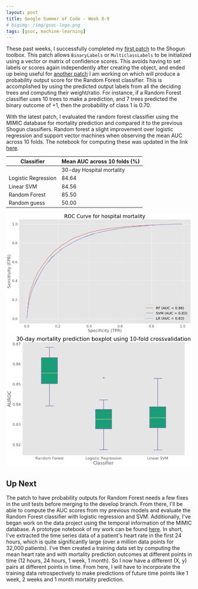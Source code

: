 ```yaml
---
layout: post
title: Google Summer of Code - Week 8-9
# bigimg: /img/gsoc-logo.png
tags: [gsoc, machine-learning]
---
```


These past weeks, I successfully completed my [first patch](https://github.com/olinguyen/shogun/commit/68517acd3cccc337e0bbbab59633eb41476fc567) to the Shogun toolbox. This patch allows `BinaryLabels` or `MulticlassLabels` to be initialized using a vector or matrix of confidence scores. This avoids having to set labels or scores again independently after creating the object, and ended up being useful for [another patch](https://github.com/shogun-toolbox/shogun/pull/3954) I am working on which will produce a probability output score for the Random Forest classifier. This is accomplished by using the predicted output labels from all the deciding trees and computing their weight/ratio. For instance, if a Random Forest classifier uses 10 trees to make a prediction, and 7 trees predicted the binary outcome of +1, then the probability of class 1 is 0.70.

With the latest patch, I evaluated the random forest classifier using the MIMIC database for mortality prediction and compared it to the previous Shogun classifiers. Random forest a slight improvement over logistic regression and support vector machines when observing the mean AUC across 10 folds. The notebook for computing these was updated in the link [here](https://github.com/olinguyen/gsoc2017-shogun-dataproject/blob/master/Improved%20Model.ipynb).


| Classifier          | Mean AUC across 10 folds (%) |
|---------------------|---------------------------|
|                     | 30-day Hospital mortality |
| Logistic Regression | 84.64                     |
| Linear SVM          | 84.56                     |
| Random Forest       | 85.50                     |
| Random guess        | 50.00                     |        


![](/img/week9/roc-curve.png "ROC Curve")
![](/img/week9/error-plots.png "Error plots")

## Up Next

The patch to have probability outputs for Random Forest needs a few fixes in the unit tests before merging to the develop branch. From there, I'll be able to compute the AUC scores from my previous models and evaluate the Random Forest classifier with logistic regression and SVM. Additionally, I've began work on the data project using the temporal information of the MIMIC database. A prototype notebook of my work can be found [here](https://github.com/olinguyen/gsoc2017-shogun-dataproject/blob/master/Time-series.ipynb). In short, I've extracted the time series data of a patient's heart rate in the first 24 hours, which is quite significantly large (over a million data points for 32,000 patients). I've then created a training data set by computing the mean heart rate and with mortality prediction outcomes at different points in time (12 hours, 24 hours, 1 week, 1 month). So I now have a different (X, y) pairs at different points in time. From here, I will have to incorporate the training data retrospectively to make predictions of future time points like 1 week, 2 weeks and 1 month mortality prediction.
